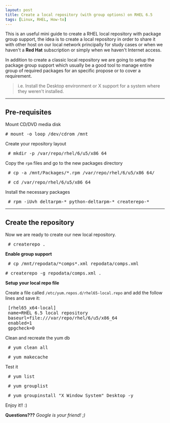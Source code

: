 ```yaml
---
layout: post
title: Create a local repository (with group options) on RHEL 6.5
tags: [Linux, RHEL, How-to]
---
```


This is an useful mini guide to create a RHEL local repository with package group support, the idea is to create a local repository in order to share it with other host on our local network principally for study cases or when we haven't a **Red Hat** subscription or simply when we haven't Internet access.

In addition to create a classic local repository we are going to setup the package group support which usually be a good tool to manage entire group of required packages for an specific propose or to cover a requirement.

> i.e. Install the Desktop environment or X support for a system where they weren't installed.

-----

<h2>Pre-requisites </h2>

Mount CD/DVD media disk

<pre># mount -o loop /dev/cdrom /mnt</pre>

Create your repository layout

<pre> # mkdir -p /var/repo/rhel/6/u5/x86_64 </pre>

Copy the <code>rpm</code> files and go to the new packages directory

<pre> # cp -a /mnt/Packages/*.rpm /var/repo/rhel/6/u5/x86_64/ </pre>

<pre> # cd /var/repo/rhel/6/u5/x86_64</pre>

Install the necessary packages

<pre> # rpm -iUvh deltarpm-* python-deltarpm-* createrepo-* </pre>
------

<h2>Create the repository </h2>

Now we are ready to create our new local repository.

<pre> # createrepo . </pre>


**Enable group support**

<pre> # cp /mnt/repodata/*comps*.xml repodata/comps.xml </pre>

<pre># createrepo -g repodata/comps.xml . </pre>

**Setup your local repo file**

Create a file called <code>/etc/yum.repos.d/rhel65-local.repo</code> and add the follow lines and save it:

<pre>
 [rhel65_x64-local]
 name=RHEL 6.5 local repository
 baseurl=file:///var/repo/rhel/6/u5/x86_64
 enabled=1
 gpgcheck=0
</pre>

Clean and recreate the yum db

<pre> # yum clean all </pre>
<pre> # yum makecache </pre>

Test it

<pre> # yum list </pre>
<pre> # yum grouplist </pre>
<pre> # yum groupinstall "X Window System" Desktop -y </pre>


Enjoy it!! :)

**Questions???**
*Google is your friend! ;)*

